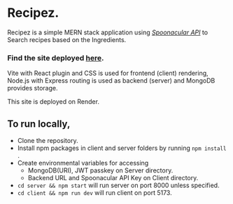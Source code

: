 Recipez.
===

Recipez is a simple MERN stack application using [*Spoonacular API*](https://spoonacular.com/food-api/docs) to Search recipes based on the Ingredients.

### Find the site deployed [here](https://recipez-m27.onrender.com).

Vite with React plugin and CSS is used for frontend (client) rendering, Node.js with Express routing is used as backend (server) and MongoDB provides storage.

This site is deployed on Render.

To run locally,
---
+ Clone the repository.
+ Install npm packages in client and server folders by running `npm install` .
+ Create environmental variables for accessing 
  +  MongoDB(URI), JWT passkey on Server directory.
  +  Backend URL and Spoonacular API Key on Client directory.
+ `cd server && npm start` will run server on port 8000 unless specified.
+ `cd client && npm run dev` will run client on port 5173.

